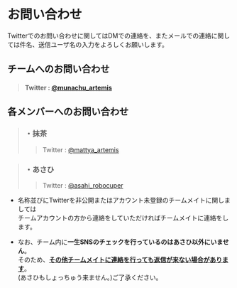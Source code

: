 # お問い合わせ
Twitterでのお問い合わせに関してはDMでの連絡を、またメールでの連絡に関しては件名、送信ユーザ名の入力をよろしくお願いします。

## チームへのお問い合わせ
> #### Twitter : [@munachu_artemis](https://twitter.com/munachu_artemis)

## 各メンバーへのお問い合わせ
> ### ・抹茶
>> Twitter : [@mattya_artemis](https://twitter.com/Mattya_Artemis)

> ### ・あさひ
>> Twitter : [@asahi_robocuper](https://twitter.com/asahi_robocuper)

* 名称並びにTwitterを非公開またはアカウント未登録のチームメイトに関しましては  
チームアカウントの方から連絡をしていただければチームメイトに連絡をします。

* なお、チーム内に**一生SNSのチェックを行っているのはあさひ以外にいません**。  
そのため、<u>**その他チームメイトに連絡を行っても返信が来ない場合があります**</u>。  
(あさひもしょっちゅう来ません。)ご了承ください。


